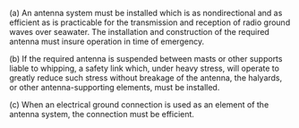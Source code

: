 (a) An antenna system must be installed which is as nondirectional and as efficient as is practicable for the transmission and reception of radio ground waves over seawater. The installation and construction of the required antenna must insure operation in time of emergency.

(b) If the required antenna is suspended between masts or other supports liable to whipping, a safety link which, under heavy stress, will operate to greatly reduce such stress without breakage of the antenna, the halyards, or other antenna-supporting elements, must be installed.

(c) When an electrical ground connection is used as an element of the antenna system, the connection must be efficient.


